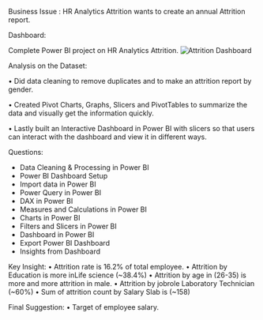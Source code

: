Business Issue :
HR Analytics Attrition wants to create an annual Attrition report.

Dashboard:

Complete Power BI project on HR Analytics Attrition.
![Attrition Dashboard](https://user-images.githubusercontent.com/124427710/229345926-679c05f6-be1d-4b85-9e3c-e994fa643418.png)

Analysis on the Dataset:

• Did data cleaning to remove duplicates and to make an attrition report by gender.

• Created Pivot Charts, Graphs, Slicers and PivotTables to summarize the data and visually get the information quickly.

• Lastly built an Interactive Dashboard in Power BI with slicers so that users can interact with the dashboard and view it in different ways.

Questions:
- Data Cleaning & Processing in Power BI
- Power BI Dashboard Setup
- Import data in Power BI
- Power Query in Power BI
- DAX in Power BI
- Measures and Calculations in Power BI
- Charts in Power BI
- Filters and Slicers in Power BI
- Dashboard in Power BI 
- Export Power BI Dashboard
- Insights from Dashboard 

Key Insight:
• Attrition rate is 16.2% of total employee.
• Attrition by Education is more inLife science (~38.4%)
• Attrition by age in (26-35) is more and more attrition in male.
• Attrition by jobrole Laboratory Technician (~60%)
• Sum of attrition count by Salary Slab is (~158)

Final Suggestion:
• Target of employee salary.
